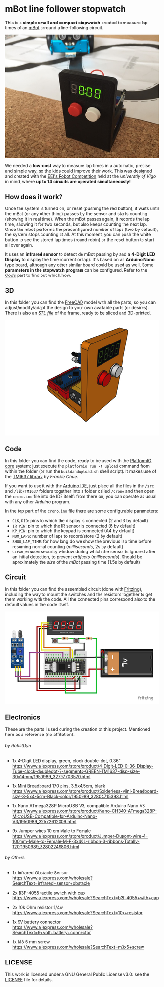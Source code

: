 # mBot line follower stopwatch

This is a **simple small and compact stopwatch** created to measure lap times of an [mBot](http://www.makeblock.com/steam-kits/mbot/) arround a line-following circuit.

![The stopwach with the mBot behind](picture.jpg)

We needed a **low-cost** way to measure lap times in a automatic, precise and simple way, so the kids could improve their work. This was designed and created with the [EEI's Robot Competition](http://eei.robots.webs.uvigo.es) held at the *Universtiy of Vigo* in mind, where **up to 14 circuits are operated simultaneously!**

## How does it work?

Once the system is turned on, or reset (pushing the red button), it waits until the mBot (or any other thing) passes by the sensor and starts counting (showing it in real time). When the mBot passes again, it records the lap time, showing it for two seconds, but also keeps counting the next lap. Once the mbot performs the preconfigured number of laps (two by default), the system stops counting at all. At this moment, you can push the white button to see the stored lap times (round robin) or the reset button to start all over again.

It uses an **infrared sensor** to detect de mBot passing by and a **4-Digit LED Display** to display the time (current or lap). It's based on an **Arduino Nano** type board, although any other similar board could be used as well. Some **parameters in the stopwatch program** can be configured. Refer to the *[Code](#code)* part to find out which/how.


## 3D
In this folder you can find the [FreeCAD](https://freecadweb.org/) model with all the parts, so you can adjust/modify/adapt the design to your own available parts (or desires). There is also an *[STL file](3D/frame.stl)* of the frame, ready to be sliced and 3D-printed.

![FreeCAD rendering of the project](3D/render.png)


## Code
In this folder you can find the code, ready to be used with the [PlatformIO core](http://docs.platformio.org/en/latest/core.html) system: just execute the `platformio run -t upload` command from within the folder (or run the `buildandupload.sh` shell script). It makes use of the [TM1637 library](https://github.com/reeedstudio/libraries/tree/master/DigitalTube) by *Frankie Chue*.

If you want to use it with the [Arduino IDE](https://www.arduino.cc/en/Main/Software#download), just place all the files in the `/src` and `/lib/TM1637` folders together into a folder called `/crono` and then open the `crono.ino` file into de IDE itself: from there on, you can operate as usual with any other *Arduino* program.

In the top part of the `crono.ino` file there are some configurable parameters:
* `CLK`, `DIO`: pins to which the display is connected (2 and 3 by default)
* `IR_PIN`: pin to which the IR sensor is connected (6 by default)
* `KP_PIN`: pin to which the keypad is connected (A4 by default)
* `NUM_LAPS`: number of laps to record/store (2 by default)
* `SHOW_LAP_TIME`: for how long do we show the previous lap time before resuming normal counting (*milliseconds*, 2s by default)
* `CLEAR_WINDOW`: security window during which the sensor is ignored after an initial detection, to prevent *artifacts* (*milliseconds*). Should be aproximately the *size* of the *mBot* passing time (1.5s by default)

## Circuit
In this folder you can find the assembled circuit (done with [Fritzing](http://fritzing.org/)), including the way to mount the switches and the resistors together to get them working with the code. All the connected pins correspond also to the default values in the code itself.

![Fritzing assembly of the project](circuit/mBotstopwatch.png)


## Electronics
These are the parts I used during the creation of this project. Mentioned here as a reference (no affiliation).

###### by RobotDyn

* 1x 4-Digit LED display, green, clock double-dot, 0.36"<br />
  https://www.aliexpress.com/store/product/4-Digit-LED-0-36-Display-Tube-clock-doubledot-7-segments-GREEN-TM1637-disp-size-30x14mm/1950989_32797703570.html

* 1x Mini Breadboard 170 pins, 3.5x4.5cm, black<br />
  https://www.aliexpress.com/store/product/Solderless-Mini-Breadboard-size-3-5x4-5cm-Black-color/1950989_32804715393.html

* 1x Nano ATmega328P MicroUSB V3, compatible Arduino Nano V3<br />
  https://www.aliexpress.com/store/product/Nano-CH340-ATmega328P-MicroUSB-Compatible-for-Arduino-Nano-V3/1950989_32572612009.html

* 9x Jumper wires 10 cm Male to Female<br />
  https://www.aliexpress.com/store/product/Jumper-Dupont-wire-4-100mm-Male-to-Female-M-F-3x40L-ribbon-3-ribbons-Totally-120/1950989_32802249806.html

###### by Others
* 1x Infrared Obstacle Sensor<br />
  https://www.aliexpress.com/wholesale?SearchText=infrared+sensor+obstacle

* 2x B3F-4055 tactile switch with cap<br />
  https://www.aliexpress.com/wholesale?SearchText=b3f-4055+with+cap

* 2x 10k Ohm resistor 1/4w<br />
  https://www.aliexpress.com/wholesale?SearchText=10k+resistor

* 1x 9V battery connector<br />
  https://www.aliexpress.com/wholesale?SearchText=9+volt+battery+connector

* 1x M3 5 mm screw<br />
  https://www.aliexpress.com/wholesale?SearchText=m3x5+screw


## LICENSE

This work is licensed under a GNU General Public License v3.0: see the [LICENSE](LICENSE) file for details.

